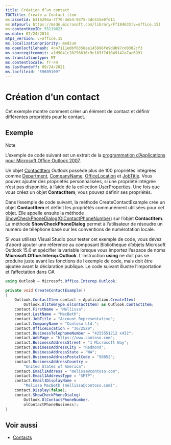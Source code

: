 ```yaml
---
title: Création d’un contact
TOCTitle: Create a Contact item
ms:assetid: b316294a-7f70-4e54-9375-4dc515e9fd11
ms:mtpsurl: https://msdn.microsoft.com/library/Ff184633(v=office.15)
ms:contentKeyID: 55119823
ms.date: 07/24/2014
mtps_version: v=office.15
ms.localizationpriority: medium
ms.openlocfilehash: 4c47111e0bf0358ae145996fe9d9b97cd0302cf3
ms.sourcegitcommit: a1d9041c20256616c9c183f7d1049142a7ac6991
ms.translationtype: MT
ms.contentlocale: fr-FR
ms.lasthandoff: 09/24/2021
ms.locfileid: "59609109"
---
```

# <a name="create-a-contact-item"></a>Création d’un contact

Cet exemple montre comment créer un élément de contact et définir différentes propriétés pour le contact.

## <a name="example"></a>Exemple

> [!NOTE] 
> L’exemple de code suivant est un extrait de la [programmation d’Applications pour Microsoft Office Outlook 2007](https://www.amazon.com/gp/product/0735622493?ie=UTF8&tag=msmsdn-20&linkCode=as2&camp=1789&creative=9325&creativeASIN=0735622493).


Un objet [ContactItem](https://msdn.microsoft.com/library/bb644956\(v=office.15\)) Outlook possède plus de 100 propriétés intégrées comme [Department](https://msdn.microsoft.com/library/bb610564\(v=office.15\)), [CompanyName](https://msdn.microsoft.com/library/bb610212\(v=office.15\)), [OfficeLocation](https://msdn.microsoft.com/library/bb647145\(v=office.15\)) et [JobTitle](https://msdn.microsoft.com/library/bb609294\(v=office.15\)). Vous pouvez ajouter des propriétés personnalisées, si une propriété intégrée n’est pas disponible, à l’aide de la collection [UserProperties](https://msdn.microsoft.com/library/bb611428\(v=office.15\)). Une fois que vous créez un objet **ContactItem**, vous pouvez définir ses propriétés.

Dans l’exemple de code suivant, la méthode CreateContactExample crée un objet **ContactItem** et définit les propriétés communément utilisées pour cet objet. Elle appelle ensuite la méthode [ShowCheckPhoneDialog(OlContactPhoneNumber)](https://msdn.microsoft.com/library/bb646168\(v=office.15\)) sur l’objet **ContactItem**. La méthode **ShowCheckPhoneDialog** permet à l’utilisateur de résoudre un numéro de téléphone basé sur les conventions de numérotation locale.

Si vous utilisez Visual Studio pour tester cet exemple de code, vous devez d’abord ajouter une référence au composant Bibliothèque d’objets Microsoft Outlook 15.0 et spécifier la variable lorsque vous importez l’espace de noms **Microsoft.Office.Interop.Outlook**. L’instruction **using** ne doit pas se produire juste avant les fonctions de l’exemple de code, mais doit être ajoutée avant la déclaration publique. Le code suivant illustre l’importation et l’affectation dans C\#.

```csharp
using Outlook = Microsoft.Office.Interop.Outlook;
```


```csharp
private void CreateContactExample()
{
    Outlook.ContactItem contact = Application.CreateItem(
        Outlook.OlItemType.olContactItem) as Outlook.ContactItem;
    contact.FirstName = "Mellissa";
    contact.LastName = "MacBeth";
    contact.JobTitle = "Account Representative";
    contact.CompanyName = "Contoso Ltd.";
    contact.OfficeLocation = "36/2529";
    contact.BusinessTelephoneNumber = "4255551212 x432";
    contact.WebPage = "https://www.contoso.com";
    contact.BusinessAddressStreet = "1 Microsoft Way";
    contact.BusinessAddressCity = "Redmond";
    contact.BusinessAddressState = "WA";
    contact.BusinessAddressPostalCode = "98052";
    contact.BusinessAddressCountry =
        "United States of America";
    contact.Email1Address = "melissa@contoso.com";
    contact.Email1AddressType = "SMTP";
    contact.Email1DisplayName =
        "Melissa MacBeth (mellissa@contoso.com)";
    contact.Display(false);
    contact.ShowCheckPhoneDialog(
        Outlook.OlContactPhoneNumber.
        olContactPhoneBusiness);
}
```

## <a name="see-also"></a>Voir aussi

- [Contacts](contacts.md)

